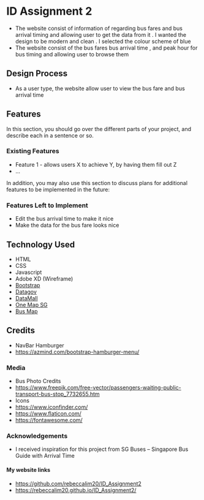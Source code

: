 # ID Assignment 2 
- The website consist of information of regarding bus fares and bus arrival timing and allowing user to get the data from it . I wanted the design to be modern and clean . I selected the colour scheme of blue  
- The website consist of the bus fares  bus arrival time , and peak hour for bus timing and allowing user to browse them

## Design Process

- As a user type, the website allow user to view the bus fare and bus arrival time

## Features

In this section, you should go over the different parts of your project, and describe each in a sentence or so.
 
### Existing Features
- Feature 1 - allows users X to achieve Y, by having them fill out Z
- ...

In addition, you may also use this section to discuss plans for additional features to be implemented in the future:

### Features Left to Implement
- Edit the bus arrival time to make it nice 
- Make the data for the bus fare looks nice


## Technology Used 
- HTML
- CSS
- Javascript
- Adobe XD (Wireframe)
- [Bootstrap](https://getbootstrap.com/)
- [Datagov](https://data.gov.sg/)
- [DataMall](https://www.mytransport.sg/content/mytransport/home/dataMall.html)
- [One Map SG](https://www.onemap.sg/home/)
- [Bus Map](https://github.com/cheeaun/busrouter-sg)


## Credits
- NavBar Hamburger
- https://azmind.com/bootstrap-hamburger-menu/


### Media
- Bus Photo Credits 
- https://www.freepik.com/free-vector/passengers-waiting-public-transport-bus-stop_7732655.htm
- Icons
- https://www.iconfinder.com/
- https://www.flaticon.com/
- https://fontawesome.com/

### Acknowledgements
- I received inspiration for this project from SG Buses – Singapore Bus Guide with Arrival Time


#### My website links 
- https://github.com/rebeccalim20/ID_Assignment2
- https://rebeccalim20.github.io/ID_Assignment2/
